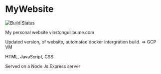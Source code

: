 # MyWebsite
[![Build Status](https://travis-ci.com/vguillaume8/UpdatedWesbiste.svg?branch=master)](https://travis-ci.com/vguillaume8/UpdatedWesbiste)

My personal website
vinstonguillaume.com

Updated version, of website, automated docker intergration build. => GCP VM

HTML, JavaScript, CSS

Served on a Node Js Express server
